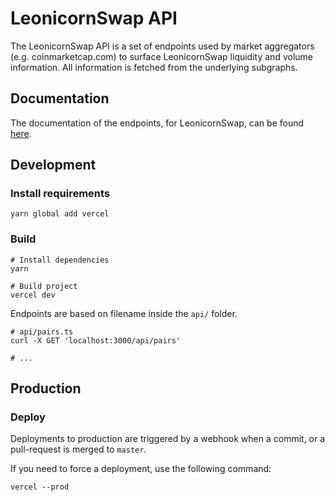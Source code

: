 # LeonicornSwap API

The LeonicornSwap API is a set of endpoints used by market aggregators (e.g. coinmarketcap.com) to surface LeonicornSwap liquidity
and volume information. All information is fetched from the underlying subgraphs.

## Documentation

The documentation of the endpoints, for LeonicornSwap, can be found [here](documentation.md).

## Development

### Install requirements

```shell
yarn global add vercel
```

### Build

```shell
# Install dependencies
yarn

# Build project
vercel dev
```

Endpoints are based on filename inside the `api/` folder.

```shell
# api/pairs.ts
curl -X GET 'localhost:3000/api/pairs'

# ...
```

## Production

### Deploy

Deployments to production are triggered by a webhook when a commit, or a pull-request is merged to `master`.

If you need to force a deployment, use the following command:

```shell
vercel --prod
```
